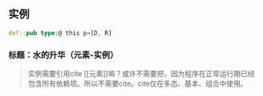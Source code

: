 
## 实例

```rs
def::pub type:@ this p=[D, R]
```

### 标题：水的升华（元素-实例）

> 实例需要引用cite [[元素]]嘛？或许不需要把，因为程序在正常运行期已经包含所有依赖项。所以不需要cite。cite仅在多态、基本、组合中使用。